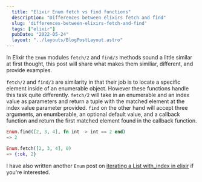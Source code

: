 ```yaml
---
  title: "Elixir Enum fetch vs find functions"
  description: "Differences between elixirs fetch and find"
  slug: 'differences-between-elixirs-fetch-and-find'
  tags: ["elixir"]
  pubDate: "2022-05-24"
  layout: "../layouts/BlogPostLayout.astro"
---
```


In Elixir the `Enum` modules `fetch/2` and `find/3` methods sound a little similar at first thought, this post will share what makes them similiar, different, and provide examples.

`fetch/2` and `find/3` are similarity in that their job is to locate a specific element inside of an enumerable object. However these functions handle this task quite differently. `fetch/2` will take in an enumerable and an index value as parameters and return a tuple with the matched element at the index value parameter provided. `find` on the other hand will accept three arguments, an enumberable, an optional default value, and a callback function and return the first matched element found in the callback function.

```elixir
Enum.find([2, 3, 4], fn int -> int == 2 end)
=> 2
```

```elixir
Enum.fetch([2, 3, 4], 0)
=> {:ok, 2}
```

I have also written another `Enum` post on [iterating a List with_index in elixir](https://tinytechtuts.com/2022-list-with-index-in-elixir-example/) if you're interested.